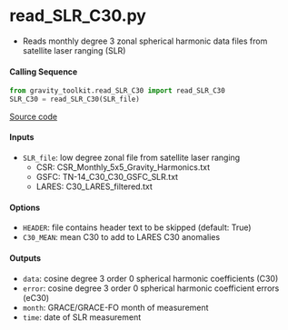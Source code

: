 read_SLR_C30.py
===============

 - Reads monthly degree 3 zonal spherical harmonic data files from satellite laser ranging (SLR)

#### Calling Sequence
```python
from gravity_toolkit.read_SLR_C30 import read_SLR_C30
SLR_C30 = read_SLR_C30(SLR_file)
```
[Source code](https://github.com/tsutterley/read-GRACE-harmonics/blob/main/gravity_toolkit/read_SLR_C30.py)

#### Inputs
 - `SLR_file`: low degree zonal file from satellite laser ranging
     - CSR: CSR_Monthly_5x5_Gravity_Harmonics.txt
     - GSFC: TN-14_C30_C30_GSFC_SLR.txt
     - LARES: C30_LARES_filtered.txt

#### Options
 - `HEADER`: file contains header text to be skipped (default: True)
 - `C30_MEAN`: mean C30 to add to LARES C30 anomalies

#### Outputs
 - `data`: cosine degree 3 order 0 spherical harmonic coefficients (C30)
 - `error`: cosine degree 3 order 0 spherical harmonic coefficient errors (eC30)
 - `month`: GRACE/GRACE-FO month of measurement
 - `time`: date of SLR measurement
